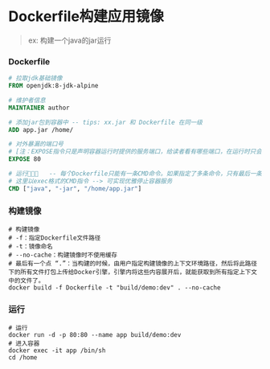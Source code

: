 # Dockerfile构建应用镜像

> ex: 构建一个java的jar运行

### Dockerfile

```dockerfile
# 拉取jdk基础镜像
FROM openjdk:8-jdk-alpine

# 维护者信息
MAINTAINER author

# 添加jar包到容器中 -- tips: xx.jar 和 Dockerfile 在同一级
ADD app.jar /home/

# 对外暴漏的端口号
# [注：EXPOSE指令只是声明容器运行时提供的服务端口，给读者看有哪些端口，在运行时只会开启程序自身的端口！！]
EXPOSE 80

# 运行🏃🏃🏃   -- 每个Dockerfile只能有一条CMD命令。如果指定了多条命令，只有最后一条会被执行。
# 这里以exec格式的CMD指令 --> 可实现优雅停止容器服务
CMD ["java", "-jar", "/home/app.jar"]
```

### 构建镜像

```shell
# 构建镜像
# -f：指定Dockerfile文件路径
# -t：镜像命名
# --no-cache：构建镜像时不使用缓存
# 最后有一个点 “.”：当构建的时候，由用户指定构建镜像的上下文环境路径，然后将此路径下的所有文件打包上传给Docker引擎，引擎内将这些内容展开后，就能获取到所有指定上下文中的文件了。
docker build -f Dockerfile -t "build/demo:dev" . --no-cache
```

### 运行

```shell
# 运行
docker run -d -p 80:80 --name app build/demo:dev
# 进入容器
docker exec -it app /bin/sh
cd /home
```
